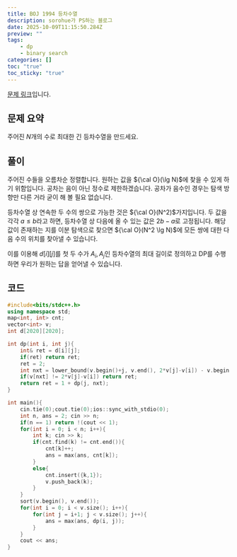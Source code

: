 ```yaml
---
title: BOJ 1994 등차수열
description: sorohue가 PS하는 블로그
date: 2025-10-09T11:15:50.284Z
preview: ""
tags:
    - dp
    - binary search
categories: []
toc: "true"
toc_sticky: "true"
---
```


[문제 링크](https://www.acmicpc.net/problem/1994)입니다.

## 문제 요약

주어진 $N$개의 수로 최대한 긴 등차수열을 만드세요.

## 풀이

주어진 수들을 오름차순 정렬합니다. 원하는 값을 ${\cal O}(\lg N)$에 찾을 수 있게 하기 위함입니다. 공차는 음이 아닌 정수로 제한하겠습니다. 공차가 음수인 경우는 탐색 방향만 다른 거라 굳이 해 볼 필요 없습니다.

등차수열 상 연속한 두 수의 쌍으로 가능한 것은 ${\cal O}(N^2)$가지입니다. 두 값을 각각 $a \le b$라고 하면, 등차수열 상 다음에 올 수 있는 값은 $2b-a$로 고정됩니다. 해당 값이 존재하는 지를 이분 탐색으로 찾으면 ${\cal O}(N^2 \lg N)$에 모든 쌍에 대한 다음 수의 위치를 찾아낼 수 있습니다.

이를 이용해 $d[i][j]$를 첫 두 수가 $A_i, A_j$인 등차수열의 최대 길이로 정의하고 DP를 수행하면 우리가 원하는 답을 얻어낼 수 있습니다.

## 코드

```cpp
#include<bits/stdc++.h>
using namespace std;
map<int, int> cnt;
vector<int> v;
int d[2020][2020];

int dp(int i, int j){
	int& ret = d[i][j];
	if(ret) return ret;
	ret = 2;
	int nxt = lower_bound(v.begin()+j, v.end(), 2*v[j]-v[i]) - v.begin();
	if(v[nxt] != 2*v[j]-v[i]) return ret;
	return ret = 1 + dp(j, nxt);
}

int main(){
	cin.tie(0);cout.tie(0);ios::sync_with_stdio(0);
	int n, ans = 2; cin >> n;
	if(n == 1) return !(cout << 1);
	for(int i = 0; i < n; i++){
		int k; cin >> k;
		if(cnt.find(k) != cnt.end()){
			cnt[k]++;
			ans = max(ans, cnt[k]);
		}
		else{
			cnt.insert({k,1});
			v.push_back(k);
		}
	}
	sort(v.begin(), v.end());
	for(int i = 0; i < v.size(); i++){
		for(int j = i+1; j < v.size(); j++){
			ans = max(ans, dp(i, j));
		}
	}
	cout << ans;
}
```
